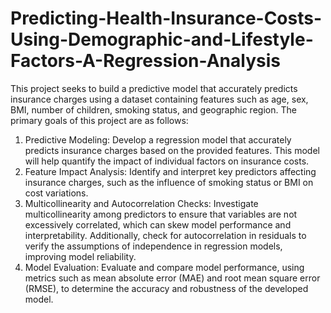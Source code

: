 # Predicting-Health-Insurance-Costs-Using-Demographic-and-Lifestyle-Factors-A-Regression-Analysis

This project seeks to build a predictive model that accurately predicts insurance charges using a dataset containing features such as age, sex, 
BMI, number of children, smoking status, and geographic region.  The primary goals of this project are as follows:

 1. Predictive Modeling: Develop a regression model that accurately predicts insurance charges 
based on the provided features. This model will help quantify the impact of individual factors on 
insurance costs.
 2. Feature Impact Analysis: Identify and interpret key predictors affecting insurance charges, such 
as the influence of smoking status or BMI on cost variations.
 3. Multicollinearity and Autocorrelation Checks: Investigate multicollinearity among predictors to 
ensure that variables are not excessively correlated, which can skew model performance and 
interpretability. Additionally, check for autocorrelation in residuals to verify the assumptions of 
independence in regression models, improving model reliability.
 4. Model Evaluation: Evaluate and compare model performance, using metrics such as mean 
absolute error (MAE) and root mean square error (RMSE), to determine the accuracy and 
robustness of the developed model.
